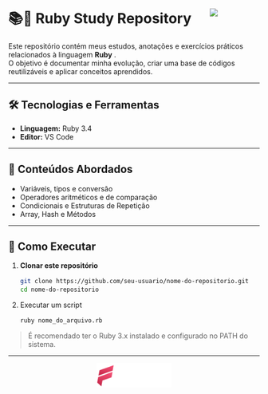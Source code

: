 <!--<div align="center">
   <img src="assets/icons/ruby.svg" width="100px">
</div>-->

# 📚💎 Ruby Study Repository <img align="right" src="https://visitor-badge.laobi.icu/badge?page_id=vhfedatto.ruby&left_color=darkred&right_color=palevioletred" width="100px"/>

Este repositório contém meus estudos, anotações e exercícios práticos relacionados à linguagem **Ruby** <!--<img src="assets/icons/python-icon.svg" width="16px">-->.  
O objetivo é documentar minha evolução, criar uma base de códigos reutilizáveis e aplicar conceitos aprendidos.

---

## 🛠️ Tecnologias e Ferramentas
- **Linguagem:** Ruby 3.4
- **Editor:** VS Code

---

## 📖 Conteúdos Abordados
- Variáveis, tipos e conversão
- Operadores aritméticos e de comparação
- Condicionais e Estruturas de Repetição
- Array, Hash e Métodos 

---

## 🚀 Como Executar
1. **Clonar este repositório**
   ```bash
   git clone https://github.com/seu-usuario/nome-do-repositorio.git
   cd nome-do-repositorio

2. Executar um script
   ```bash
   ruby nome_do_arquivo.rb
   ```
  > É recomendado ter o Ruby 3.x instalado e configurado no PATH do sistema.

---

<div align="center">
  <img src="assets/logo/logo-fedatto.png" width="150" />
</div>
